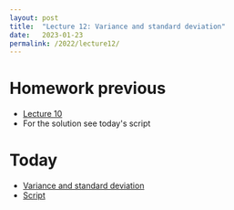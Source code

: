 ```yaml
---
layout: post
title:  "Lecture 12: Variance and standard deviation"
date:   2023-01-23
permalink: /2022/lecture12/
---
```


# Homework previous

- [Lecture 10]({{site.url}}{{site.baseurl}}2022/lecture10/)
- For the solution see today's script

# Today

- [Variance and standard deviation]({{site.url}}{{site.baseurl}}data/slides/12_Variance.pdf)
- [Script]({{site.url}}{{site.baseurl}}data/scripts/12_standard_deviation.R)

